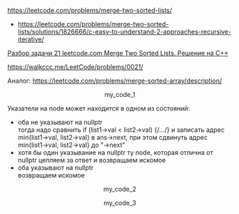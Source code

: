 https://leetcode.com/problems/merge-two-sorted-lists/

- https://leetcode.com/problems/merge-two-sorted-lists/solutions/1826666/c-easy-to-understand-2-approaches-recursive-iterative/

[Разбор задачи 21 leetcode.com Merge Two Sorted Lists. Решение на C++](https://www.youtube.com/watch?v=JHRG307G0UQ)

https://walkccc.me/LeetCode/problems/0021/

Аналог: https://leetcode.com/problems/merge-sorted-array/description/


<p align="center"> my_code_1 </p>

Указатели на node может находится в одном из состояний:   
- оба не указывают на nullptr  
  тогда надо сравнить if (list1->val < list2->val) {/*...*/} и записать адрес min{list1->val, list2->val} в ans->next, при этом сдвинуть адрес min{list1->val, list2->val} до "->next"
- хотя бы один указывание на nullptr
  ту node, которая отлична от nullptr цепляем за ответ и возвращаем искомое
- оба указывают на nullptr  
  возвращаем искомое
  
<p align="center"> my_code_2 </p>

<p align="center"> my_code_3 </p>
